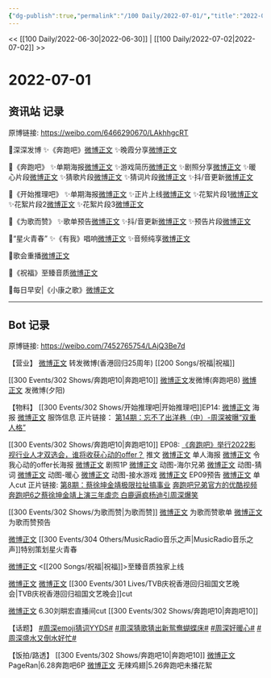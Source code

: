 ```yaml
---
{"dg-publish":true,"permalink":"/100 Daily/2022-07-01/","title":"2022-07-01","created":"2022-12-04T23:48:56.000+08:00","updated":"2023-04-11T14:46:33.922+08:00"}
---
```



<< [[100 Daily/2022-06-30\|2022-06-30]] | [[100 Daily/2022-07-02\|2022-07-02]] >>

# 2022-07-01

## 资讯站 记录

原博链接: https://weibo.com/6466290670/LAkhhgcRT

🌟深深发博
✨《奔跑吧》[微博正文](https://m.weibo.cn/6466290670/4786505657090696)
✨晚霞分享[微博正文](https://m.weibo.cn/6466290670/4786550460384665)

🌟《奔跑吧》
✨单期海报[微博正文](https://m.weibo.cn/6466290670/4786364552315110)
✨游戏简历[微博正文](https://m.weibo.cn/6466290670/4786387767005620)
✨剧照分享[微博正文](https://m.weibo.cn/6466290670/4786465022674592)
✨暖心片段[微博正文](https://m.weibo.cn/6466290670/4786542717964423)
✨猜歌片段[微博正文](https://m.weibo.cn/6466290670/4786544160017112)
✨猜词片段[微博正文](https://m.weibo.cn/6466290670/4786546106176227)
✨抖/音更新[微博正文](https://m.weibo.cn/6466290670/4786576360476049)

🌟《开始推理吧》
✨单期海报[微博正文](https://m.weibo.cn/6466290670/4786363897219196)
✨正片上线[微博正文](https://m.weibo.cn/6466290670/4786479726858048)
✨花絮片段1[微博正文](https://m.weibo.cn/6466290670/4786510454330422)
✨花絮片段2[微博正文](https://m.weibo.cn/6466290670/4786511016890923)
✨花絮片段3[微博正文](https://m.weibo.cn/6466290670/4786513567286387)

🌟《为歌而赞》
✨歌单预告[微博正文](https://m.weibo.cn/6466290670/4786396268855494)
✨抖/音更新[微博正文](https://m.weibo.cn/6466290670/4786419887506391)
✨预告片段[微博正文](https://m.weibo.cn/6466290670/4786454172275415)

🌟“星火青春”
✨《有我》唱响[微博正文](https://m.weibo.cn/6466290670/4786389578679467)
✨音频纯享[微博正文](https://m.weibo.cn/6466290670/4786421750303351)

🌟歌会重播[微博正文](https://m.weibo.cn/6466290670/4786472853443566)

🌟《祝福》至臻音质[微博正文](https://m.weibo.cn/6466290670/4786454775206983)

🌟每日早安|《小康之歌》[微博正文](https://m.weibo.cn/6466290670/4786342008195471)

---
## Bot 记录

原博链接: https://weibo.com/7452765754/LAjQ3Be7d

【营业】
[微博正文](https://weibo.com/1736988591/LAaIzwFun) 转发微博(香港回归25周年) [[200 Songs/祝福\|祝福]]

[[300 Events/302 Shows/奔跑吧10\|奔跑吧10]]
[微博正文](https://weibo.com/1736988591/LAimR5iBj)发微博(奔跑吧8)
[微博正文](https://weibo.com/1736988591/LAjv09uUX) 发微博(夕阳)

【物料】
[[300 Events/302 Shows/开始推理吧\|开始推理吧]]EP14:
[微博正文](https://weibo.com/2162247381/LAeDCFKUJ) 海报
[微博正文](https://weibo.com/7710473200/LAiIdxeA7) 服饰信息
正片链接：
[第14期：忘不了出洋巷（中）-周深被曝“双重人格”](https://weibo.cn/sinaurl?u=https%3A%2F%2Fv.qq.com%2Fx%2Fcover%2Fmzc00200da1kzzi%2Fi0043udjdg8.html)

[[300 Events/302 Shows/奔跑吧10\|奔跑吧10]] EP08:
[《奔跑吧》举行2022影视行业人才双选会，谁将收获心动的offer？](https://weibo.cn/sinaurl?u=https%3A%2F%2Fmp.weixin.qq.com%2Fs%2FimAkQL-2_mq_a4tdRDHxmQ) 推文
[微博正文](https://weibo.com/5242381821/LAeDS7hiS) 单人海报
[微博正文](https://weibo.com/5242381821/LAfe7mo0l) 令我心动的offer长海报
[微博正文](https://weibo.com/5242381821/LAh7TyhkV) 剧照1P
[微博正文](https://weibo.com/5242381821/LAjbp7UXb) 动图-海尔兄弟
[微博正文](https://weibo.com/5242381821/LAjdu0fE8) 动图-猜词
[微博正文](https://weibo.com/5242381821/LAjgV3dym) 动图-暖心
[微博正文](https://weibo.com/5242381821/LAjugmqyc) 动图-接水游戏
[微博正文](https://weibo.com/5242381821/LAjDeuqOi) EP09预告
[微博正文](https://weibo.com/1591169702/LAjD7lG6T) 单人cut
正片链接:
[第8期：蔡徐坤金靖极限拉扯搞事业](https://weibo.cn/sinaurl?u=https%3A%2F%2Fv.qq.com%2Fx%2Fcover%2Fmzc002004rwz4u7%2Fe0043iupwnn.html)
[奔跑吧兄弟官方的优酷视频](https://weibo.cn/sinaurl?u=https%3A%2F%2Fv.youku.com%2Fv_show%2Fid_XNTg2OTY0Mjk1Ng%3D%3D.html%3Fscm%3D20140719.manual.15365.video_XNTg2OTY0Mjk1Ng%253D%253D%26spm%3Da2ha1.14919748_WEBZY_JINGXUAN.drawer2.d_zj1_1)
[奔跑吧6之蔡徐坤金靖上演三年虐恋 白鹿逼疯杨迪引周深爆笑](https://weibo.cn/sinaurl?u=https%3A%2F%2Fwww.iqiyi.com%2Fv_ae1kwz8rbo.html)

[[300 Events/302 Shows/为歌而赞\|为歌而赞]]
[微博正文](https://weibo.com/7565939272/LAfqld8VS) 为歌而赞歌单
[微博正文](https://weibo.com/7565939272/LAgZKdCRA) 为歌而赞预告

[微博正文](https://weibo.com/2210168325/LAf1XfAjO) [[300 Events/304 Others/MusicRadio音乐之声\|MusicRadio音乐之声]]特别策划星火青春

[微博正文](https://weibo.com/1867028705/LAgrgC4iY) <[[200 Songs/祝福\|祝福]]>至臻音质独家上线

[微博正文](https://weibo.com/1371117067/LAiML6lb0) [微博正文](https://m.weibo.cn/1711759320/4786555786363834) [[300 Events/301 Lives/TVB庆祝香港回归祖国文艺晚会\|TVB庆祝香港回归祖国文艺晚会]]cut

[微博正文](https://weibo.com/7568338314/LAeRz6pAm) 6.30刘畊宏直播间cut [[300 Events/302 Shows/奔跑吧10\|奔跑吧10]]

【话题】
[#周深emoji猜词YYDS#](https://s.weibo.com/weibo?q=%23%E5%91%A8%E6%B7%B1emoji%E7%8C%9C%E8%AF%8DYYDS%23)
[#周深猜歌猜出新鸳鸯蝴蝶床#](https://s.weibo.com/weibo?q=%23%E5%91%A8%E6%B7%B1%E7%8C%9C%E6%AD%8C%E7%8C%9C%E5%87%BA%E6%96%B0%E9%B8%B3%E9%B8%AF%E8%9D%B4%E8%9D%B6%E5%BA%8A%23)
[#周深好暖心#](https://s.weibo.com/weibo?q=%23%E5%91%A8%E6%B7%B1%E5%A5%BD%E6%9A%96%E5%BF%83%23)
[#周深盛水又倒水好忙#](https://s.weibo.com/weibo?q=%23%E5%91%A8%E6%B7%B1%E7%9B%9B%E6%B0%B4%E5%8F%88%E5%80%92%E6%B0%B4%E5%A5%BD%E5%BF%99%23)

【饭拍/路透】
[[300 Events/302 Shows/奔跑吧10\|奔跑吧10]]
[微博正文](https://weibo.com/7633014126/LAh6axYgQ) PageRan|6.28奔跑吧6P
[微博正文](https://m.weibo.cn/7495641082/4786559465292553) 无辣鸡翅|5.26奔跑吧未播花絮
